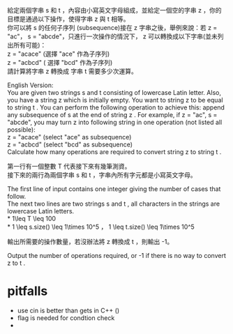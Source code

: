 <p>給定兩個字串  s  和  t  ，內容由小寫英文字母組成，並給定一個空的字串  z  ，你的目標是通過以下操作，使得字串  z  與  t  相等。<br/>
你可以將  s  的任何子序列 (subsequence)接在  z  字串之後，舉例來說：若  z  = "ac"，  s  = "abcde"，只進行一次操作的情況下，  z  可以轉換成以下字串(並未列出所有可能)：<br/>
 z  =  "acace" (選擇 "ace" 作為子序列)<br/>
 z  =  "acbcd" ( 選擇 "bcd" 作為子序列)<br/>
請計算將字串  z  轉換成 字串  t  需要多少次運算。</p>
<p>English Version:<br/>
You are given two strings  s  and  t  consisting of lowercase Latin letter. Also, you have a string  z  which is initially empty. You want to string  z  to be equal to string  t  . You can perform the following operation to achieve this: append any subsequence of  s  at the end of string  z  . For example, if  z  = "ac",  s  = "abcde", you may turn  z  into following string in one operation (not listed all possible):<br/>
 z  = "acace" (select "ace" as subsequence)<br/>
 z  = "acbcd" (select "bcd" as subsequence)<br/>
Calculate how many operations are required to convert string  z  to string  t  .</p>
<p>第一行有一個整數  T  代表接下來有幾筆測資。<br/>
接下來的兩行為兩個字串  s  和  t   ，字串內所有字元都是小寫英文字母。</p>
<p>The first line of input contains one integer giving the number of cases that follow.<br/>
The next two lines are two strings  s  and  t , all characters in the strings are lowercase Latin letters.<br/>
*  1\leq T \leq 100 <br/>
*  1 \leq s.size() \leq 1\times 10^5 ，  1 \leq t.size() \leq 1\times 10^5 </p>
<p>輸出所需要的操作數量，若沒辦法將  z  轉換成  t  ，則輸出 -1。</p>
<p>Output the number of operations required, or -1 if there is no way to convert  z  to  t  .</p>

# pitfalls
- use cin is better than gets in C++ (<code><iostream></code>)
- flag is needed for condtion check
- 